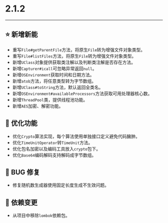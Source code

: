 # 2.1.2

---------------------

## ⭐ 新增新能

- 重写`File#getParentFile`方法，将原生`File`转为增强文件对象类型。
- 重写`File#listFiles`方法，将原生`File`转为增强文件对象类型。
- 新增`UClass`对象提供获取类注解以及判断类注解是否存在方法。
- 新增`Capturer#icall`可忽略异常返回`null`。
- 新增`OSEnvironment`获取时间和日期方法。
- 新增`atob`方法，将任意类型转为字节数组。
- 新增`UClass#toString`方法，默认返回全类名。
- 新增`OSEnvironment#availableProcessors`方法获取可用处理器核心数。
- 新增`ThreadPool`类，提供线程池功能。
- 新增`AES`加密、解密功能。

## 👻 优化功能

- 优化`Crypto`算法实现，每个算法使用单独接口定义避免代码臃肿。
- 优化`TimeUnitOperator`转`TimeUnit`方法。
- 优化包名加密以及编码工具放入`crypto`包下。
- 优化`Base64`编码解码支持解码成字节数组。

## 🐞 BUG 修复

- 修复随机数生成器使用固定长度生成不生效问题。

## 🔨 依赖变更

- 从项目中移除`lombok`依赖包。